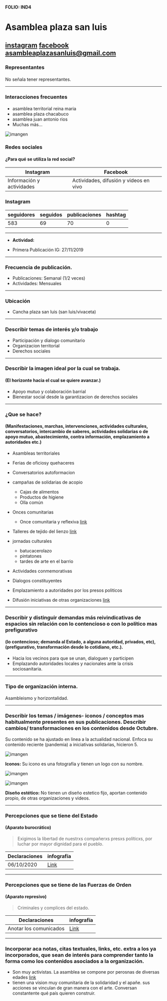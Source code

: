 #### FOLIO: IND4
# Asamblea plaza san luis

[instagram](https://www.instagram.com/asambleaplazasanluis/)
[facebook](https://www.facebook.com/Asamblea-Plaza-San-Luis-101263474691692)
<asambleaplazasanluis@gmail.com>
---

### Representantes
#### 
No señala tener representantes.

---
### Interacciones frecuentes
#### 
* asamblea territorial reina maria
* asamblea plaza chacabuco
* asamblea juan antonio rios
* Muchas más...

![imangen](imagen1ind4.png)

### Redes sociales
#### ¿Para qué se utiliza la red social?
| Instagram | Facebook |
|---|---|
|Información y actividades|Actividades, difusión y videos en vivo|

### **Instagram**
| seguidores | seguidos | publicaciones | hashtag 
|---|---|---|---|
|583|69|70| 0

---

* **Actividad:**   

* Primera Publicación IG: 27/11/2019

---
### Frecuencia de publicación.

* Publicaciones: Semanal (1/2 veces)
* Actividades: Mensuales

---
### Ubicación
* Cancha plaza san luis (san luis/vivaceta)

---
### Describir temas de interés y/o trabajo
* Participación y dialogo comunitario
* Organizacion territorial
* Derechos sociales

---
### Describir la imagen ideal por la cual se trabaja.
#### (El horizonte hacia el cual se quiere avanzar.)
* Apoyo mutuo y colaboración barrial
* Bienestar social desde la garantizacion de derechos sociales

---
### ¿Que se hace?
#### (Manifestaciones, marchas, intervenciones, actividades culturales, conversatorios, intercambio de saberes, actividades solidarias o de apoyo mutuo, abastecimiento, contra información, emplazamiento a autoridades etc.)
* Asambleas territoriales
* Ferias de oficiosy quehaceres
* Conversatorios autoformacion
* campañas de solidarias de acopio
    * Cajas de alimentos
    * Productos de higiene
    * Olla común
* Onces comunitarias
    * Once comunitaria y reflexiva [link](https://www.instagram.com/p/B5aEnCdF7e_/)
* Talleres de tejido del lienzo [link](https://www.instagram.com/p/B69XW7spUxI/)

* jornadas culturales
    * batucacerolazo
    * pintatones
    * tardes de arte en el barrio
* Actividades conmemorativas
* Dialogos constituyentes
* Emplazamiento a autoridades por los presos politicos
* Difusión iniciativas de otras organizaciones [link](https://www.instagram.com/p/CG3DAfup2HZ/)

---
### Describir y distinguir demandas más reivindicativas de espacios sin relación con lo contencioso o con lo político mas prefigurativo
#### (lo contencioso; demanda al Estado, a alguna autoridad, privados, etc), (prefigurativo, transformación desde lo cotidiano, etc.).
* Hacia los vecinos para que se unan, dialoguen y participen
* Emplazando autoridades locales y nacionales ante la crisis sociosanitaria. 

---
### Tipo de organización interna.
#### 
Asambleismo y horizontalidad.

---
### Describir los temas / imágenes- iconos / conceptos mas habitualmente presentes en sus publicaciones. Describir cambios/ transformaciones en los contenidos desde Octubre.
Su contenido se ha ajustado en linea a la actualidad nacional. Enfoca su contenido reciente (pandemia) a iniciativas solidarias, hicieron 5.

![imangen](imagen4ind4.png)

**Iconos:**
Su icono es una fotografía y tienen un logo con su nombre.

![imangen](imagen2ind4.png)

![imangen](imagen3ind4.png)

**Diseño estético:**
No tienen un diseño estetico fijo, aportan contenido propio, de otras organizaciones y videos. 

---
### Percepciones que se tiene del Estado
#### (Aparato burocrático)
> Exigimos la libertad de nuestrxs compañerxs presxs políticxs, por luchar por mayor dignidad para el pueblo.

| Declaraciones | infografía | 
|---|---|
|06/10/2020 | [Link](https://www.instagram.com/p/CGAOKDLptg1/) |

---
### Percepciones que se tiene de las Fuerzas de Orden
#### (Aparato represivo)
> Criminales y complices del estado.

| Declaraciones | infografía | 
|---|---|
|Anotar los comunicados | [Link]() |


---
### Incorporar aca notas, citas textuales, links, etc. extra a los ya incorporados, que sean de interés para comprender tanto la forma como los contenidos asociados a la organización.
* Son muy activistas. La asamblea se compone por perosnas de diversas edades [link](https://www.instagram.com/p/B5ZASQLlM6J/)
* tienen una vision muy comunitaria de la solidaridad y el apañe. sus acciones se vinculan de gran manera con el arte. Conversan constantente qué país quieren construir.
